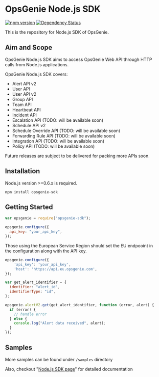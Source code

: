 # OpsGenie Node.js SDK

[![npm version](https://badge.fury.io/js/opsgenie-sdk.svg)](https://badge.fury.io/js/opsgenie-sdk)
[![Dependency Status](https://david-dm.org/opsgenie/opsgenie-nodejs-sdk.svg)](https://david-dm.org/opsgenie/opsgenie-nodejs-sdk)

This is the repository for Node.js SDK of OpsGenie.

## Aim and Scope

OpsGenie Node.js SDK aims to access OpsGenie Web API through HTTP calls from Node.js applications.

OpsGenie Node.js SDK covers:

- Alert API v2
- User API
- User API v2
- Group API
- Team API
- Heartbeat API
- Incident API
- Escalation API (TODO: will be available soon)
- Schedule API v2
- Schedule Override API (TODO: will be available soon)
- Forwarding Rule API (TODO: will be available soon)
- Integration API (TODO: will be available soon)
- Policy API (TODO: will be available soon)

Future releases are subject to be delivered for packing more APIs soon.

## Installation

Node.js version >=0.6.x is required.

`npm install opsgenie-sdk`

## Getting Started

```js
var opsgenie = require("opsgenie-sdk");

opsgenie.configure({
  api_key: "your_api_key",
});
```

Those using the European Service Region should set the EU endpooint in the configuration along with the API key.

```js
opsgenie.configure({
    'api_key': 'your_api_key',
    'host': 'https://api.eu.opsgenie.com',
});
```

```js
var get_alert_identifier = {
  identifier: "alert_id",
  identifierType: "id",
};

opsgenie.alertV2.get(get_alert_identifier, function (error, alert) {
  if (error) {
    // handle error
  } else {
    console.log("Alert data received", alert);
  }
});
```

## Samples

More samples can be found under `/samples` directory

Also, checkout "[Node.js SDK page](https://www.opsgenie.com/docs/api-and-client-libraries/opsgenie-nodejs-api)" for detailed documentation
